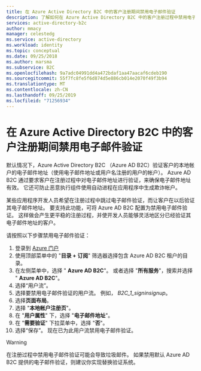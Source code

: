```yaml
---
title: 在 Azure Active Directory B2C 中的客户注册期间禁用电子邮件验证
description: 了解如何在 Azure Active Directory B2C 中的客户注册过程中禁用电子邮件验证。
services: active-directory-b2c
author: mmacy
manager: celestedg
ms.service: active-directory
ms.workload: identity
ms.topic: conceptual
ms.date: 09/25/2018
ms.author: marsma
ms.subservice: B2C
ms.openlocfilehash: 9a7adc04991dd4a472bdaf1aa47aacaf6cdeb190
ms.sourcegitcommit: 55f7fc8fe5f6d874d5e886cb014e2070f49f3b94
ms.translationtype: MT
ms.contentlocale: zh-CN
ms.lasthandoff: 09/25/2019
ms.locfileid: "71256934"
---
```

# <a name="disable-email-verification-during-customer-sign-up-in-azure-active-directory-b2c"></a>在 Azure Active Directory B2C 中的客户注册期间禁用电子邮件验证

默认情况下，Azure Active Directory B2C （Azure AD B2C）验证客户的本地帐户的电子邮件地址（使用电子邮件地址或用户名注册的用户的帐户）。 Azure AD B2C 通过要求客户在注册过程中对电子邮件地址进行验证，来确保电子邮件地址有效。 它还可防止恶意执行组件使用自动进程在应用程序中生成欺诈帐户。

某些应用程序开发人员希望在注册过程中跳过电子邮件验证，而让客户在以后验证其电子邮件地址。 要支持此功能，可将 Azure AD B2C 配置为禁用电子邮件验证。 这样做会产生更平稳的注册过程，并使开发人员能够灵活地区分已经验证其电子邮件地址的客户。

请按照以下步骤禁用电子邮件验证：

1. 登录到 [Azure 门户](https://portal.azure.com)
1. 使用顶部菜单中的 "**目录 + 订阅**" 筛选器选择包含 Azure AD B2C 租户的目录。
1. 在左侧菜单中，选择 " **Azure AD B2C**"。 或者选择 "**所有服务**"，搜索并选择 " **Azure AD B2C**"。
1. 选择“用户流”。
1. 选择要禁用电子邮件验证的用户流。 例如， *B2C_1_signinsignup*。
1. 选择**页面布局**。
1. 选择 "**本地帐户注册页**"。
1. 在 "**用户属性**" 下，选择 "**电子邮件地址**"。
1. 在 "**需要验证**" 下拉菜单中，选择 "**否**"。
1. 选择“保存”。 现在已为此用户流禁用电子邮件验证。

> [!WARNING]
> 在注册过程中禁用电子邮件验证可能会导致垃圾邮件。 如果禁用默认 Azure AD B2C 提供的电子邮件验证，则建议你实现替换验证系统。
